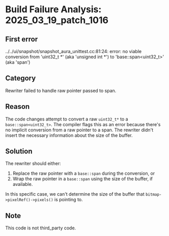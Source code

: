 # Build Failure Analysis: 2025_03_19_patch_1016

## First error

../../ui/snapshot/snapshot_aura_unittest.cc:81:24: error: no viable conversion from 'uint32_t *' (aka 'unsigned int *') to 'base::span<uint32_t>' (aka 'span<unsigned int>')

## Category
Rewriter failed to handle raw pointer passed to span.

## Reason
The code changes attempt to convert a raw `uint32_t*` to a `base::span<uint32_t>`. The compiler flags this as an error because there's no implicit conversion from a raw pointer to a span. The rewriter didn't insert the necessary information about the size of the buffer.

## Solution
The rewriter should either:
1. Replace the raw pointer with a `base::span` during the conversion, or
2. Wrap the raw pointer in a `base::span` using the size of the buffer, if available.

In this specific case, we can't determine the size of the buffer that `bitmap->pixelRef()->pixels()` is pointing to.

## Note
This code is not third_party code.